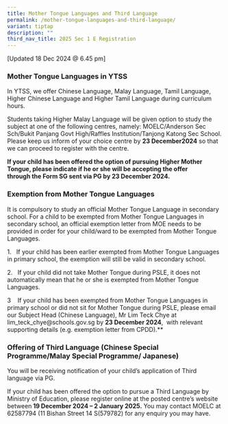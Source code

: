 ```yaml
---
title: Mother Tongue Languages and Third Language
permalink: /mother-tongue-languages-and-third-language/
variant: tiptap
description: ""
third_nav_title: 2025 Sec 1 E Registration
---
```

<p>[Updated 18 Dec 2024 @ 6.45 pm]</p>
<h3>Mother Tongue Languages in YTSS&nbsp;</h3>
<p>In YTSS, we offer Chinese Language, Malay Language, Tamil Language, Higher
Chinese Language and Higher Tamil Language during curriculum hours.</p>
<p>Students taking Higher Malay Language will be given option to study the
subject at one of the following centres, namely: MOELC/Anderson Sec Sch/Bukit
Panjang Govt High/Raffles Institution/Tanjong Katong Sec School. Please
keep us inform of your choice centre by <strong>23 December2024</strong> so
that we can proceed to register with the centre.</p>
<p><strong>If your child has been offered the option of pursuing Higher Mother Tongue, please indicate if he or she will be accepting the offer through&nbsp;the Form SG sent via PG&nbsp;by 23 December 2024.</strong>
</p>
<h3>Exemption from Mother Tongue Languages</h3>
<p>It is compulsory to study an official Mother Tongue Language in secondary
school. For a child to be exempted from Mother Tongue Languages in secondary
school, an official exemption letter from MOE needs to be provided in order
for your child/ward to be exempted from Mother Tongue Languages.</p>
<p>1.&nbsp;&nbsp;&nbsp;If your child has been earlier exempted from Mother
Tongue Languages in primary school, the exemption will still be valid in
secondary school.</p>
<p>2.&nbsp;&nbsp;&nbsp;If your child did not take&nbsp;Mother Tongue during
PSLE, it does not automatically mean that he or she is exempted from Mother
Tongue Languages.</p>
<p>3&nbsp;&nbsp;&nbsp; If your child has been exempted from Mother Tongue
Languages in primary school or did not sit for Mother Tongue during PSLE,
please email our Subject Head (Chinese Language), Mr Lim Teck Chye at&nbsp;
<a rel="noopener noreferrer nofollow" target="_blank">lim_teck_chye@schools.gov.sg</a>&nbsp;by <strong>23 December 2024</strong>,
&nbsp;with relevant supporting details (e.g. exemption letter from CPDD).**</p>
<h3>Offering of Third Language (Chinese Special Programme/Malay Special Programme/ Japanese)</h3>
<p>You will be receiving notification of your child’s application of Third
language via PG.</p>
<p>If your child has been offered the option to pursue a Third Language by
Ministry of Education, please register online at the posted centre’s website
between<strong> 19 December 2024 – 2 January 2025.</strong> You may contact
MOELC at 62587794 (11 Bishan Street 14 S(579782) for any enquiry you may
have.</p>
<p></p>